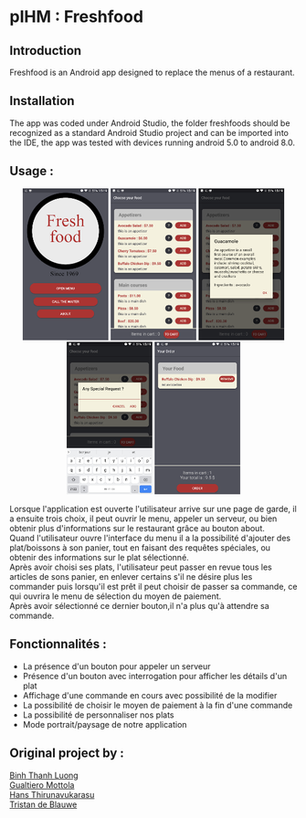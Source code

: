 # pIHM : Freshfood

## Introduction
Freshfood is an Android app designed to replace the menus of a restaurant.


## Installation
The app was coded under Android Studio, the folder freshfoods should be recognized as a standard Android Studio project and 
can be imported into the IDE, the app was tested with devices running android 5.0 to android 8.0.

## Usage :
<p align="center">
  <img src="https://raw.githubusercontent.com/gualt1995/pIHM/master/images/1.png" width="150" title="hover text">
  <img src="https://raw.githubusercontent.com/gualt1995/pIHM/master/images/2.png" width="150" title="accessibility text">
  <img src="https://raw.githubusercontent.com/gualt1995/pIHM/master/images/3.png" width="150" title="hover text">
  <img src="https://raw.githubusercontent.com/gualt1995/pIHM/master/images/4.png" width="150" title="accessibility text">
  <img src="https://raw.githubusercontent.com/gualt1995/pIHM/master/images/5.png" width="150" title="hover text">
</p>

Lorsque l'application est ouverte l'utilisateur arrive sur une page de garde, il a ensuite trois choix, 
il peut ouvrir le menu, appeler un serveur, ou bien obtenir plus d'informations sur le restaurant grâce au bouton about.<br>
Quand l'utilisateur ouvre l'interface du menu il a la possibilité d'ajouter des plat/boissons à son panier, 
tout en faisant des requêtes spéciales, ou obtenir des informations sur le plat sélectionné.<br>
Après avoir choisi ses plats, l'utilisateur peut passer en revue tous les articles de sons panier, 
en enlever certains s'il ne désire plus les commander puis lorsqu'il est prêt il peut choisir de passer sa commande, 
ce qui ouvrira le menu de sélection du moyen de paiement.<br>
Après avoir sélectionné ce dernier bouton,il n'a plus qu'à attendre sa commande. 

## Fonctionnalités : 

* La présence d'un bouton pour appeler un serveur
* Présence d'un bouton avec interrogation pour afficher les détails d'un plat
* Affichage d'une commande en cours avec possibilité de la modifier 
* La possibilité de choisir le moyen de paiement à la fin d'une commande
* La possibilité de personnaliser nos plats
* Mode portrait/paysage de notre application
## Original project by : 
[Binh Thanh Luong](https://github.com/leondoofus)<br>
[Gualtiero Mottola](https://github.com/gualt1995)<br>
[Hans Thirunavukarasu](https://github.com/ThiruHans)<br>
[Tristan de Blauwe](https://github.com/TBlauwe)<br>
